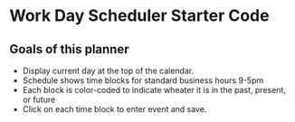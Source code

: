 # Work Day Scheduler Starter Code

## Goals of this planner
- Display current day at the top of the calendar.
- Schedule shows time blocks for standard business hours 9-5pm
- Each block is color-coded to indicate wheater it is in the past, present, or future
- Click on each time block to enter event and save.